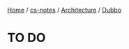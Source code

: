 [Home](https://mengxianbin.github.io) /
[cs-notes](https://mengxianbin.github.io/cs-notes/site) /
[Architecture](https://mengxianbin.github.io/cs-notes/site/Architecture) /
[Dubbo](https://mengxianbin.github.io/cs-notes/site/Architecture/Dubbo)

# TO DO
